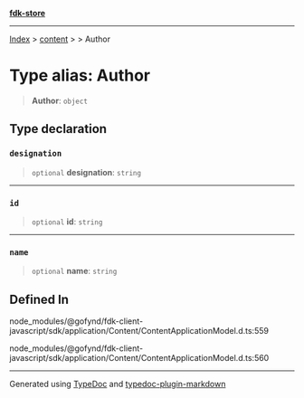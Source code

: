 [**fdk-store**](../../../README.md)
***

[Index](../../../API.md) > [content](../../README.md) > [<internal>](../README.md) > Author

# Type alias: Author

> **Author**: `object`

## Type declaration

### `designation`

> `optional` **designation**: `string`

***

### `id`

> `optional` **id**: `string`

***

### `name`

> `optional` **name**: `string`

## Defined In

node\_modules/@gofynd/fdk-client-javascript/sdk/application/Content/ContentApplicationModel.d.ts:559

node\_modules/@gofynd/fdk-client-javascript/sdk/application/Content/ContentApplicationModel.d.ts:560

***
Generated using [TypeDoc](https://typedoc.org/) and [typedoc-plugin-markdown](https://www.npmjs.com/package/typedoc-plugin-markdown)
